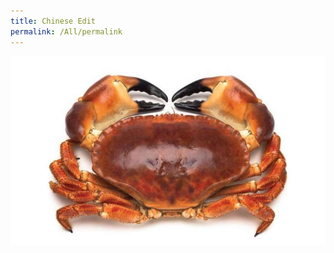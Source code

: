 ```yaml
---
title: Chinese Edit
permalink: /All/permalink
---
```





![Alt text for image on Isomer site](/images/1-understanding.jpg)